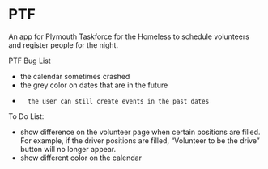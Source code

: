 PTF
===

An app for Plymouth Taskforce for the Homeless to schedule volunteers and register people for the night.


PTF Bug List-	the calendar sometimes crashed-	the grey color on dates that are in the future
-       the user can still create events in the past datesTo Do List:-	show difference on the volunteer page when certain positions are filled. For example, if the driver positions are filled, “Volunteer to be the drive” button will no longer appear.-	show different color on the calendar 
